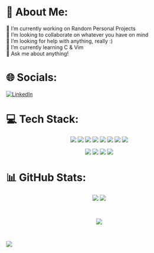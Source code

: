 # 💫 About Me:

🔭 I’m currently working on Random Personal Projects<br>👯 I’m looking to collaborate on whatever you have on mind<br>🤝 I’m looking for help with anything, really :)<br>🌱 I’m currently learning C & Vim<br>💬 Ask me about anything!

# 🌐 Socials:

[![LinkedIn](https://img.shields.io/badge/LinkedIn-%230077B5.svg?logo=linkedin&logoColor=white)](https://linkedin.com/in/https://www.linkedin.com/in/alecnono/)

# 💻 Tech Stack:

<p align="center">
  <img src="https://img.shields.io/badge/c-%2300599C.svg?style=for-the-badge&logo=c&logoColor=white" />
  <img src="https://img.shields.io/badge/python-3670A0?style=for-the-badge&logo=python&logoColor=ffdd54" />
  <img src="https://img.shields.io/badge/html5-%23E34F26.svg?style=for-the-badge&logo=html5&logoColor=white" />
  <img src="https://img.shields.io/badge/css3-%231572B6.svg?style=for-the-badge&logo=css3&logoColor=white" />
  <img src="https://img.shields.io/badge/javascript-%23323330.svg?style=for-the-badge&logo=javascript&logoColor=%23F7DF1E" />
  <img src="https://img.shields.io/badge/node.js-6DA55F?style=for-the-badge&logo=node.js&logoColor=white" />
  <img src="https://img.shields.io/badge/express.js-%23404d59.svg?style=for-the-badge&logo=express&logoColor=%2361DAFB" />
  <img src="https://img.shields.io/badge/react-%2320232a.svg?style=for-the-badge&logo=react&logoColor=%2361DAFB" />
</p>

<p align="center">
  <img src="https://img.shields.io/badge/git-%23F05033.svg?style=for-the-badge&logo=git&logoColor=white" />
  <img src="https://img.shields.io/badge/NPM-%23CB3837.svg?style=for-the-badge&logo=npm&logoColor=white" />
  <img src="https://img.shields.io/badge/vite-%23646CFF.svg?style=for-the-badge&logo=vite&logoColor=white" />
  <img src="https://img.shields.io/badge/Neovim-57A143?logo=neovim&logoColor=fff" />
</p>



# 📊 GitHub Stats:

<p align="center"; display="flex"; flex-direction="row">
  <img src="https://github-readme-stats.vercel.app/api?username=alecbnono&theme=react&hide_border=false&include_all_commits=true&count_private=true" />
  <img src="https://github-readme-streak-stats.herokuapp.com/?user=alecbnono&theme=react&hide_border=false" />  
</p></br>

<p align="center">
  <img src="https://github-readme-stats.vercel.app/api/top-langs/?username=alecbnono&theme=react&hide_border=false&include_all_commits=true&count_private=true&layout=compact" />
</p></br>

[![](https://visitcount.itsvg.in/api?id=alecbnono&icon=3&color=8)](https://visitcount.itsvg.in)

<!-- Proudly created with GPRM ( https://gprm.itsvg.in ) -->
